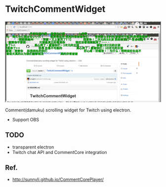 # TwitchCommentWidget

![](art/screenshot.png)

Comment(damuku) scrolling widget for Twitch using electron.

* Support OBS

## TODO

* transparent electron
* Twitch chat API and CommentCore integration

## Ref.

* http://sunnyli.github.io/CommentCorePlayer/
